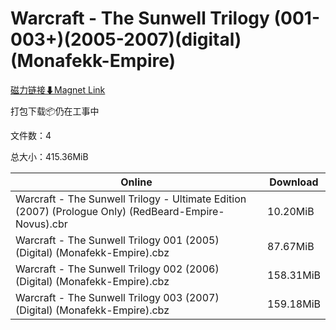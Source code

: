 # Warcraft - The Sunwell Trilogy (001-003+)(2005-2007)(digital)(Monafekk-Empire)

[磁力链接⬇Magnet Link](magnet:?xt=urn:btih:68d72c0060b701b6c7f7a2a63e40631644fd1232&dn=Warcraft%20-%20The%20Sunwell%20Trilogy%20%28001-003%2B%29%282005-2007%29%28digital%29%28Monafekk-Empire%29)

打包下载📦仍在工事中

文件数：4

总大小：415.36MiB

Online | Download
--- | ---
Warcraft - The Sunwell Trilogy - Ultimate Edition (2007) (Prologue Only) (RedBeard-Empire-Novus).cbr | 10.20MiB
Warcraft - The Sunwell Trilogy 001 (2005) (Digital) (Monafekk-Empire).cbz | 87.67MiB
Warcraft - The Sunwell Trilogy 002 (2006) (Digital) (Monafekk-Empire).cbz | 158.31MiB
Warcraft - The Sunwell Trilogy 003 (2007) (Digital) (Monafekk-Empire).cbz | 159.18MiB